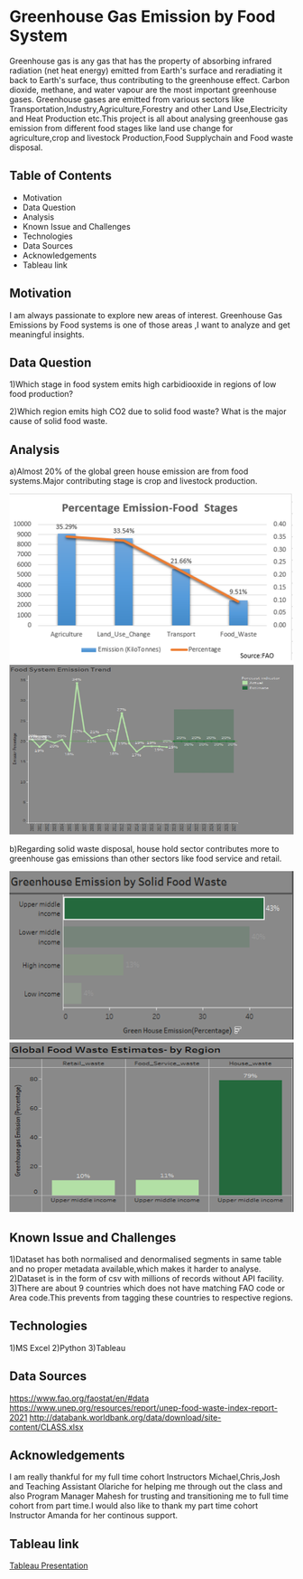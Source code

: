 # Greenhouse Gas Emission by Food System
		
Greenhouse gas is  any gas that has the property of absorbing infrared radiation (net heat energy) emitted from Earth's surface and reradiating it back to Earth's surface, thus contributing to the greenhouse effect. Carbon dioxide, methane, and water vapour are the most important greenhouse gases. Greenhouse gases are emitted  from various sectors like Transportation,Industry,Agriculture,Forestry and other Land Use,Electricity and Heat Production etc.This project is all about analysing greenhouse gas emission from different food stages like
land use change for agriculture,crop and livestock Production,Food Supplychain and Food waste disposal.

## Table of Contents
* Motivation
* Data Question
* Analysis
* Known Issue and Challenges
* Technologies
* Data Sources
* Acknowledgements
* Tableau link

## Motivation

I am always passionate to explore new areas of interest. Greenhouse Gas Emissions by Food systems is one of those areas ,I want to analyze and get meaningful insights.


## Data Question

1)Which stage in food system emits high carbidiooxide in regions of low food production?

2)Which region emits high CO2 due to solid food waste? What is the major cause of solid food waste.

## Analysis

a)Almost 20% of the global green house emission are from food systems.Major contributing stage is crop and livestock production.

  <img src="https://github.com/vnirmaladevi/Greenhouse-Gas-Emission-by-Food-System/blob/main/Images/Image1.png" width="600" height="300">
  <img src="https://github.com/vnirmaladevi/Greenhouse-Gas-Emission-by-Food-System/blob/main/Images/Image2.png" width="600" height="300">



b)Regarding solid waste disposal, house hold sector contributes more to greenhouse gas emissions than other sectors like food service and retail.

  <img src="https://github.com/vnirmaladevi/Greenhouse-Gas-Emission-by-Food-System/blob/main/Images/Image3.png" width="600" height="300">
  <img src="https://github.com/vnirmaladevi/Greenhouse-Gas-Emission-by-Food-System/blob/main/Images/Image4.png" width="600" height="300">

## Known Issue and Challenges

1)Dataset has both normalised and denormalised segments in same table and no proper metadata available,which makes it harder to analyse.
2)Dataset is in the form of csv with millions of records without API facility.
3)There are about 9 countries which does not have matching FAO code or Area code.This prevents from tagging these countries to respective regions.



## Technologies

1)MS Excel
2)Python
3)Tableau


## Data Sources

https://www.fao.org/faostat/en/#data
https://www.unep.org/resources/report/unep-food-waste-index-report-2021
http://databank.worldbank.org/data/download/site-content/CLASS.xlsx


## Acknowledgements

I am really thankful for my full time cohort Instructors Michael,Chris,Josh and Teaching Assistant Olariche for helping me through out the class and also Program Manager Mahesh for trusting and  transitioning me to full time cohort from part time.I would also like to thank my part time cohort Instructor Amanda for her continous support.

## Tableau link

[Tableau Presentation](https://prod-useast-a.online.tableau.com/#/site/nirmala/views/GreenhouseGasemissionsfromFoodsystem/Story4?:iid=2)
